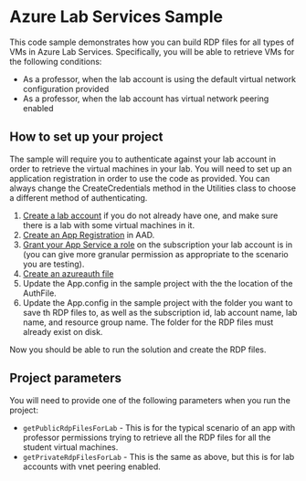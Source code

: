 # Azure Lab Services Sample

This code sample demonstrates how you can build RDP files for all types of VMs in Azure Lab Services. Specifically, you will be able to retrieve VMs for the following conditions:
* As a professor, when the lab account is using the default virtual network configuration provided
* As a professor, when the lab account has virtual network peering enabled

## How to set up your project
The sample will require you to authenticate against your lab account in order to retrieve the virtual machines in your lab. You will need to set up an application registration in order to use the code as provided. You can always change the CreateCredentials method in the Utilities class to choose a different method of authenticating.

1. [Create a lab account](https://docs.microsoft.com/en-us/azure/lab-services/classroom-labs/tutorial-setup-lab-account) if you do not already have one, and make sure there is a lab with some virtual machines in it.
1. [Create an App Registration](https://docs.microsoft.com/en-us/azure/active-directory/develop/howto-create-service-principal-portal#create-an-azure-active-directory-application) in AAD.
1. [Grant your App Service a role](https://docs.microsoft.com/en-us/azure/active-directory/develop/howto-create-service-principal-portal#assign-the-application-to-a-role) on the subscription your lab account is in (you can give more granular permission as appropriate to the scenario you are testing).
1. [Create an azureauth file](https://github.com/Azure/azure-libraries-for-net/blob/master/AUTH.md)
1. Update the App.config in the sample project with the the location of the AuthFile.
1. Update the App.config in the sample project with the folder you want to save th RDP files to, as well as the subscription id, lab account name, lab name, and resource group name. The folder for the RDP files must already exist on disk.

Now you should be able to run the solution and create the RDP files.

## Project parameters

You will need to provide one of the following parameters when you run the project:
* `getPublicRdpFilesForLab` - This is for the typical scenario of an app with professor permissions trying to retrieve all the RDP files for all the student virtual machines.
* `getPrivateRdpFilesForLab` - This is the same as above, but this is for lab accounts with vnet peering enabled.
